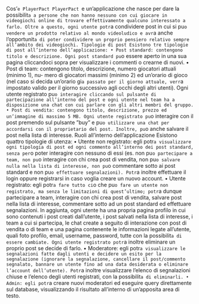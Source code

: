 Cos’`e PlayerPact
PlayerPact `e un’applicazione che nasce per dare la possibilit`a a persone che non hanno nessuno
con cui giocare in videogiochi online di trovare effettivamente qualcuno interessato a farlo.
Oltre a questo, ogni utente potr`a condividere post in cui si pu`o vendere un prodotto relativo
al mondo videoludico e avr`a anche l’opportunit`a di poter condividere un proprio pensiero
relativo sempre all’ambito dei videogiochi.
Tipologie di post
Esistono tre tipologie di post all’interno dell’applicazione:
  • Post standard: contengono titolo e descrizione. Ogni post standard pu`o essere aperto
in una sua pagina cliccandoci sopra per visualizzare i commenti o crearne di nuovi.
  • Post di team: contengono titolo, descrizione, numero giocatori attuali (minimo 1), nu-
mero di giocatori massimi (minimo 2) ed un’orario di gioco (nel caso si decida un’orario
gi`a passato per il giorno attuale, verr`a impostato valido per il giorno successivo agli
occhi degli altri utenti). Ogni utente registrato pu`o interagire cliccando sul pulsante di
partecipazione all’interno del post e ogni utente nel team ha a disposizione una chat con
cui parlare con gli altri membri del gruppo.
  • Post di vendita: contengono titolo, descrizione, prezzo ed un’immagine di massimo 5
MB. Ogni utente registrato pu`o interagire con il post premendo sul pulsante ”buy” e
pu`o utilizzare una chat per accordarsi con il proprietario del post. Inoltre, pu`o anche
salvare il post nella lista di interesse.
Ruoli all’interno dell’applicazione
Esistono quattro tipologie di utenza:
  • Utente non registrato: egli potr`a visualizzare ogni tipologia di post ed ogni commento
all’interno dei post standard, senza per`o poter interagire con nessuno di essi (es. non
pu`o partecipare a team, non pu`o interagire con chi crea post di vendita, non pu`o salvare
nulla nella lista di interesse, non pu`o commentare sotto ai post standard e non pu`o
effettuare segnalazioni). Potr`a inoltre effettuare il login oppure registrarsi in caso voglia
creare un nuovo account.
  • Utente registrato: egli potr`a fare tutto ci`o che pu`o fare un utente non registrato, ma
senza le limitazioni di quest’ultimo; potr`a dunque partecipare a team, interagire con
chi crea post di vendita, salvare post nella lista di interesse, commentare sotto ad un
post standard ed effettuare segnalazioni. In aggiunta, ogni utente ha una propria pagina
profilo in cui sono contenuti i post creati dall’utente, i post salvati nella lista di interesse,
i team a cui si partecipa, le chat create a seguito di interazione con post di vendita o di
team e una pagina contenente le informazioni legate all’utente, quali foto profilo, email,
username, password, tutte con la possibilit`a di essere cambiate. Ogni utente registrato
potr`a inoltre eliminare un proprio post se decide di farlo.
  • Moderatore: egli potr`a visualizzare le segnalazioni fatte dagli utenti e decidere un esito
per la segnalazione (ignorare la segnalazione, cancellare il post/commento segnalato,
bannare un utente fino ad una data desiderata o eliminare l’account dell’utente). Potr`a
inoltre visualizzare l’elenco di segnalazioni chiuse e l’elenco degli utenti registrati, con
la possibilit`a di eliminarli.
  • Admin: egli potr`a creare nuovi moderatori ed eseguire query direttamente sul database,
visualizzando il risultato all’interno di un’apposita area di testo.
